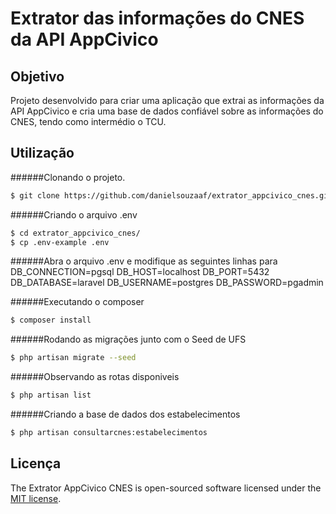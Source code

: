 # Extrator das informações do CNES da API AppCivico

## Objetivo
Projeto desenvolvido para criar uma aplicação que extrai as informações da API AppCivico e cria uma base de dados confiável sobre as informações do CNES, tendo como intermédio o TCU.

## Utilização
######Clonando o projeto.
```sh
$ git clone https://github.com/danielsouzaaf/extrator_appcivico_cnes.git
```
######Criando o arquivo .env
```sh
$ cd extrator_appcivico_cnes/
$ cp .env-example .env
```
######Abra o arquivo .env e modifique as seguintes linhas para
DB_CONNECTION=pgsql
DB_HOST=localhost
DB_PORT=5432
DB_DATABASE=laravel
DB_USERNAME=postgres
DB_PASSWORD=pgadmin

######Executando o composer
```sh
$ composer install
```

######Rodando as migrações junto com o Seed de UFS
```sh
$ php artisan migrate --seed
```

######Observando as rotas disponiveis
```sh
$ php artisan list
```

######Criando a base de dados dos estabelecimentos
```sh
$ php artisan consultarcnes:estabelecimentos
```
## Licença
The Extrator AppCivico CNES is open-sourced software licensed under the [MIT license](http://opensource.org/licenses/MIT).
